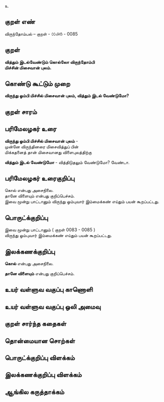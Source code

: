உ

## குறள் எண் 


விருந்தோம்பல் – குறள் - ௦௦௮௫ - 0085  

## குறள் 

**வித்தும் இடல்வேண்டும் கொல்லோ விருந்தோம்பி  
மிச்சின் மிசைவான் புலம்.** 

## கொண்டு கூட்டும் முறை

**விருந்து ஓம்பி மிச்சில் மிசைவான் புலம், வித்தும் இடல் வேண்டுமோ?**

## குறள் சாரம் 


## பரிமேலழகர் உரை

**விருந்து ஓம்பி மிச்சில் மிசைவான் புலம்** -  
முன்னே விருந்தினரை மிசைவித்துப் பின்  
மிக்கதனைத் தான் மிசைவானது விளைபுலத்திற்கு  

**வித்தும் இடல் வேண்டுமோ** - வித்திடுதலும் வேண்டுமோ? வேண்டா. 

## பரிமேலழகர் உரைகுறிப்பு   

கொல் என்பது அசைநிலை.  
தானே விளையும் என்பது குறிப்பெச்சம்.  
இவை மூன்று பாட்டானும் விருந்து ஓம்புவார் இம்மைக்கண் எய்தும் பயன் கூறப்பட்டது.  

## பொருட்க்குறிப்பு 

இவை மூன்று பாட்டானும் ( குறள் 0083 - 0085 )  
விருந்து ஓம்புவார் இம்மைக்கண் எய்தும் பயன் கூறப்பட்டது.  

## இலக்கணக்குறிப்பு  

**கொல்** என்பது அசைநிலை. 

**தானே விளையும்** என்பது குறிப்பெச்சம்.  

## உயர் வள்ளுவ வகுப்பு காணொளி


## உயர் வள்ளுவ வகுப்பு ஒலி அமைவு 

 
## குறள் சார்ந்த கதைகள் 


## தொன்மையான சொற்கள்


## பொருட்க்குறிப்பு விளக்கம்


## இலக்கணக்குறிப்பு விளக்கம்


## ஆங்கில கருத்தாக்கம் 


